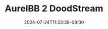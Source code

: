 --- 
title: "AurelBB 2  DoodStream"
description: "video bokep AurelBB 2  DoodStream twitter   baru"
date: 2024-07-24T11:33:39-08:00
file_code: "8pux6wjba683"
draft: false
cover: "lww3spaelesam5qh.jpg"
tags: ["AurelBB", "DoodStream", "bokep-indo", "bokep-viral", "bokep-ig"]
length: 217
fld_id: "1482980"
foldername: "Aurelbb update"
categories: ["Aurelbb update"]
views: 0
---